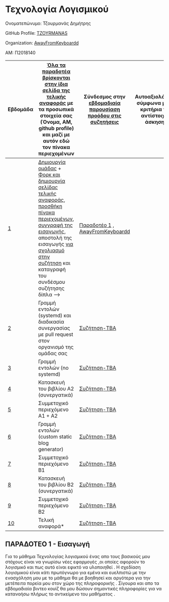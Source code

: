 # Τεχνολογία Λογισμικού

Ονοματεπώνυμο: Τζουρμανάς Δημήτρης 

GitHub Profile: [TZOYRMANAS](https://github.com/TZOYRMANAS)

Organization: [AwayFromKeyboardd](https://github.com/AwayFromKeyboardd)

ΑΜ: Π2018140

| Εβδομάδα | [Όλα τα παραδοτέα βρίσκονται στην ίδια σελίδα της τελικής αναφοράς](https://epidrome.github.io/teaching/deliverables/) με τα προσωπικά στοιχεία σας (Όνομα, ΑΜ, github profile) και μαζί με αυτόν εδώ τον πίνακα περιεχομένων | Σύνδεσμος στην [εβδομαδιαία παρουσίαση προόδου στις συζητήσεις](https://github.com/courses-ionio/help/discussions/categories/show-and-tell) | Αυτοαξιολόγηση σύμφωνα με τα κριτήρια της αντίστοιχης άσκησης |
| --- | --- | --- | --- |
| [1](https://github.com/PavTsol/sw/tree/2018154/projects/2018154#παραδοτεο-1--εισαγωγή) | [Δημιουργία ομάδας](https://epidrome.github.io/teaching/team/) + [Φορκ και δημιουργία σελίδας τελικής αναφοράς](https://epidrome.github.io/teaching/guide/), [προσθήκη πίνακα περιεχομένων](https://raw.githubusercontent.com/courses-ionio/sw/master/README.md), [συγγραφή της εισαγωγής](https://epidrome.github.io/teaching/intro/), αποστολή της εισαγωγής [για σχολιασμό στην συζήτηση](https://github.com/courses-ionio/sw/discussions/categories/show-and-tell) και καταγραφή του συνδέσμου συζήτησης δίπλα --> | [Παραδοτέο 1](https://github.com/courses-ionio/sw/discussions/1197) , [AwayFromKeyboardd](https://github.com/AwayFromKeyboardd) | |
| [2](https://github.com/PavTsol/sw/tree/2018154/projects/2018154#παραδοτεο-2--γραμμη-εντολών-systemd) | Γραμμή εντολών (systemd) και διαδικασία συνεργασίας με pull request στον οργανισμό της ομάδας σας | [Συζήτηση-TBA]() | |
| [3](https://github.com/PavTsol/sw/tree/2018154/projects/2018154#παραδοτεο-3--γραμμή-εντολών-no-systemd) | Γραμμή εντολών (no systemd) | [Συζήτηση-TBA]() | |
| [4](https://github.com/PavTsol/sw/tree/2018154/projects/2018154#παραδοτεο-4--κατασκευή-του-βιβλίου---α2) | Κατασκευή του βιβλίου Α2 (συνεργατικά) | [Συζήτηση-TBA]() | |
| [5](https://github.com/PavTsol/sw/tree/2018154/projects/2018154#παραδοτεο-5--συμμετοχικό-περιεχόμενο---α1--α2) | Συμμετοχικό περιεχόμενο A1 + A2 | [Συζήτηση-TBA]() | |
| [6](https://github.com/PavTsol/sw/tree/2018154/projects/2018154#παραδοτεο-6--γραμμή-εντολών-custom-static-blog-gen) | Γραμμή εντολών (custom static blog generator) | [Συζήτηση-TBA]() | |
| [7](https://github.com/PavTsol/sw/tree/2018154/projects/2018154#παραδοτεο-7--συμμετοχικό-περιεχόμενο---β1) | Συμμετοχικό περιεχόμενο B1 | [Συζήτηση-TBA]() | |
| [8](https://github.com/PavTsol/sw/tree/2018154/projects/2018154#παραδοτεο-8--κατασκευή-του-βιβλίου---β2) | Κατασκευή του βιβλίου Β2 (συνεργατικά) | [Συζήτηση-TBA]() | |
| [9](https://github.com/PavTsol/sw/tree/2018154/projects/2018154#παραδοτεο-9--συμμετοχικό-περιεχόμενο---β2) | Συμμετοχικό περιεχόμενο B2 | [Συζήτηση-TBA]() | |
| [10](https://github.com/PavTsol/sw/tree/2018154/projects/2018154#παραδοτεο-10--τελική-αναφορά) | Τελική αναφορά* | [Συζήτηση-TBA]() | |

## ΠΑΡΑΔΟΤΕΟ 1 - Εισαγωγή 
Για το μάθημα Τεχνολογίας λογισμικού ένας απο τους βασικούς μου στόχους είναι να γνωρίσω νέες εφαρμογές ,οι οποίες αφορούν το λογισμικό και πως αυτό είναι εφικτό να υλοποιηθεί . Η σχεδίαση λογισμικού είναι κάτι πρωτόγνωρο για εμένα και ευελπιστώ με την ενασχόληση μου με το μάθημα θα με βοηθησεί και αργότερα για την μετέπειτα πορεία μου στον χώρο της πληροφορικής . Σίγουρα και απο τα εβδομαδιαία βιντεο κουίζ θα μου δώσουν σημαντικές πληροφορίες για να κατανοήσω πλήρως το αντικείμενο του μαθήματος .
